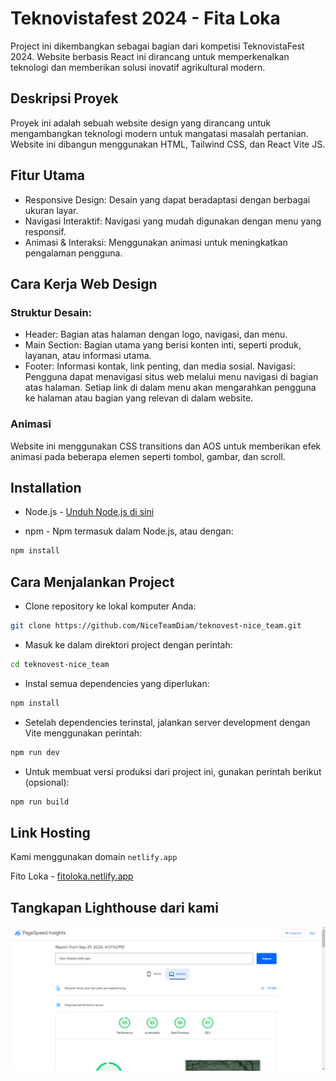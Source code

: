 # Teknovistafest 2024 - Fita Loka

Project ini dikembangkan sebagai bagian dari kompetisi TeknovistaFest 2024. Website berbasis React ini dirancang untuk memperkenalkan teknologi dan memberikan solusi inovatif agrikultural modern.

## Deskripsi Proyek

Proyek ini adalah sebuah website design yang dirancang untuk mengambangkan teknologi modern untuk mangatasi masalah pertanian. Website ini dibangun menggunakan HTML, Tailwind CSS, dan React Vite JS.

## Fitur Utama
- Responsive Design: Desain yang dapat beradaptasi dengan berbagai ukuran layar.
- Navigasi Interaktif: Navigasi yang mudah digunakan dengan menu yang responsif.
- Animasi & Interaksi: Menggunakan animasi untuk meningkatkan pengalaman pengguna.

## Cara Kerja Web Design

### Struktur Desain:

- Header: Bagian atas halaman dengan logo, navigasi, dan menu.
- Main Section: Bagian utama yang berisi konten inti, seperti produk, layanan, atau informasi utama.
- Footer: Informasi kontak, link penting, dan media sosial.
Navigasi: Pengguna dapat menavigasi situs web melalui menu navigasi di bagian atas halaman. Setiap link di dalam menu akan mengarahkan pengguna ke halaman atau bagian yang relevan di dalam website.

### Animasi

Website ini menggunakan CSS transitions dan AOS untuk memberikan efek animasi pada beberapa elemen seperti tombol, gambar, dan scroll.

## Installation

- Node.js - [Unduh Node.js di sini](https://nodejs.org/en)

- npm - Npm termasuk dalam Node.js, atau dengan:

```bash
npm install
```

## Cara Menjalankan Project

- Clone repository ke lokal komputer Anda:

```bash
git clone https://github.com/NiceTeamDiam/teknovest-nice_team.git
```

- Masuk ke dalam direktori project dengan perintah:

```bash
cd teknovest-nice_team
```

- Instal semua dependencies yang diperlukan:

```bash
npm install
```

- Setelah dependencies terinstal, jalankan server development dengan Vite menggunakan perintah:

```bash
npm run dev
```

- Untuk membuat versi produksi dari project ini, gunakan perintah berikut (opsional):

```bash
npm run build
```

## Link Hosting

Kami menggunakan domain `netlify.app`

Fito Loka - [fitoloka.netlify.app](https://fitoloka.netlify.app/)

## Tangkapan Lighthouse dari kami

![Alt Text](./Lighthouse_fitoloka.png)
